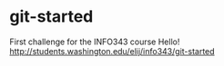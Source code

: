 # git-started
First challenge for the INFO343 course
Hello!
http://students.washington.edu/elij/info343/git-started
